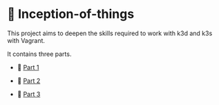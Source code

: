 # 🐙 Inception-of-things
This project aims to deepen the skills required to work with k3d and k3s with Vagrant.

It contains three parts.

- 📍 [Part 1](./p1/)

- 📍 [Part 2](./p2/)

- 📍 [Part 3](./p3/)